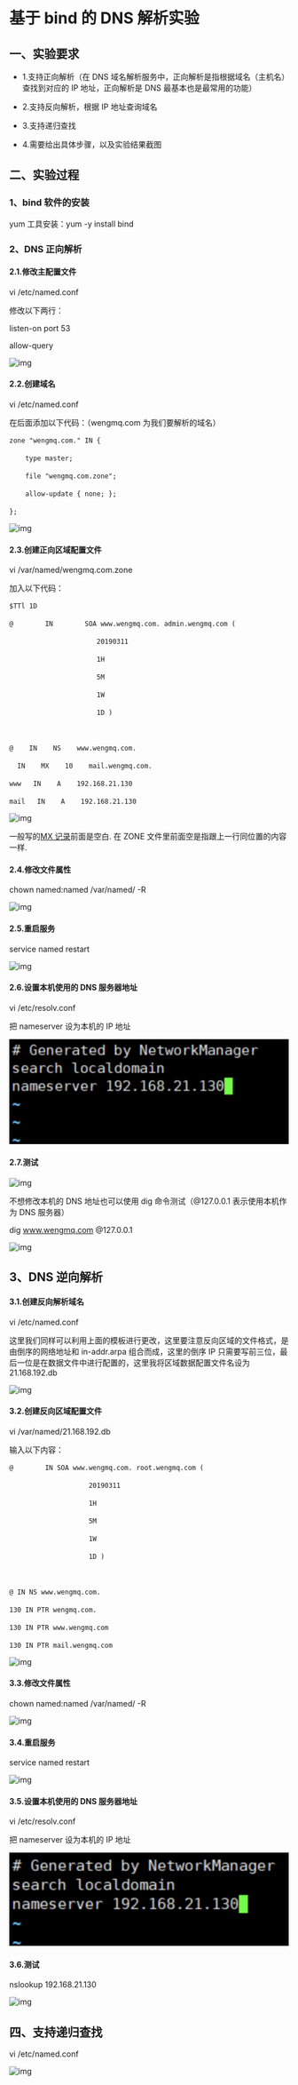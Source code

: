 # 基于 bind 的 DNS 解析实验

## 一、实验要求

- 1.支持正向解析（在 DNS 域名解析服务中，正向解析是指根据域名（主机名）查找到对应的 IP 地址，正向解析是 DNS 最基本也是最常用的功能）

- 2.支持反向解析，根据 IP 地址查询域名

- 3.支持递归查找

- 4.需要给出具体步骤，以及实验结果截图

## 二、实验过程

### 1、bind 软件的安装

yum 工具安装：yum -y install bind

### 2、DNS 正向解析

#### 2.1.修改主配置文件

vi /etc/named.conf

修改以下两行：

listen-on port 53

allow-query

![img](file:////private/var/folders/y3/kp5pt15904g7y0060l093zl80000gn/T/com.kingsoft.wpsoffice.mac/wps-wengmingqiang/ksohtml/wpszyCVM5.jpg)

#### 2.2.创建域名

vi /etc/named.conf

在后面添加以下代码：（wengmq.com 为我们要解析的域名）

```
zone "wengmq.com." IN {

	type master;

	file "wengmq.com.zone";

	allow-update { none; };

};
```

![img](file:////private/var/folders/y3/kp5pt15904g7y0060l093zl80000gn/T/com.kingsoft.wpsoffice.mac/wps-wengmingqiang/ksohtml/wpsTRD3S4.jpg)

#### 2.3.创建正向区域配置文件

vi /var/named/wengmq.com.zone

加入以下代码：

```
$TTl 1D

@        IN        SOA www.wengmq.com. admin.wengmq.com (

                      20190311

                      1H

                      5M

                      1W

                      1D )



@    IN    NS    www.wengmq.com.

  IN    MX    10    mail.wengmq.com.

www   IN    A    192.168.21.130

mail   IN    A    192.168.21.130
```

![img](file:////private/var/folders/y3/kp5pt15904g7y0060l093zl80000gn/T/com.kingsoft.wpsoffice.mac/wps-wengmingqiang/ksohtml/wpsrpvHB1.jpg)

一般写的[MX 记录](https://www.baidu.com/s?wd=MX记录&tn=SE_PcZhidaonwhc_ngpagmjz&rsv_dl=gh_pc_zhidao)前面是空白.
在 ZONE 文件里前面空是指跟上一行同位置的内容一样.

#### 2.4.修改文件属性

chown named:named /var/named/ -R

![img](file:////private/var/folders/y3/kp5pt15904g7y0060l093zl80000gn/T/com.kingsoft.wpsoffice.mac/wps-wengmingqiang/ksohtml/wpshZvzXh.jpg)

#### 2.5.重启服务

service named restart

![img](file:////private/var/folders/y3/kp5pt15904g7y0060l093zl80000gn/T/com.kingsoft.wpsoffice.mac/wps-wengmingqiang/ksohtml/wpsZ8JPLf.jpg)

#### 2.6.设置本机使用的 DNS 服务器地址

vi /etc/resolv.conf

把 nameserver 设为本机的 IP 地址

![image-20220328010522136](../assets/基于bind的DNS解析实验.assets/image-20220328010522136.png)

#### 2.7.测试

![img](file:////private/var/folders/y3/kp5pt15904g7y0060l093zl80000gn/T/com.kingsoft.wpsoffice.mac/wps-wengmingqiang/ksohtml/wpsPgidh3.jpg)

不想修改本机的 DNS 地址也可以使用 dig 命令测试（@127.0.0.1 表示使用本机作为 DNS 服务器）

dig www.wengmq.com @127.0.0.1

![img](file:////private/var/folders/y3/kp5pt15904g7y0060l093zl80000gn/T/com.kingsoft.wpsoffice.mac/wps-wengmingqiang/ksohtml/wpsLi5Pqx.jpg)

## 3、DNS 逆向解析

#### 3.1.创建反向解析域名

vi /etc/named.conf

这里我们同样可以利用上面的模板进行更改，这里要注意反向区域的文件格式，是由倒序的网络地址和 in-addr.arpa 组合而成，这里的倒序 IP 只需要写前三位，最后一位是在数据文件中进行配置的，这里我将区域数据配置文件名设为 21.168.192.db

![img](file:////private/var/folders/y3/kp5pt15904g7y0060l093zl80000gn/T/com.kingsoft.wpsoffice.mac/wps-wengmingqiang/ksohtml/wpsMISG7H.jpg)

#### 3.2.创建反向区域配置文件

vi /var/named/21.168.192.db

输入以下内容：

```
@        IN SOA www.wengmq.com. root.wengmq.com (

                    20190311

                    1H

                    5M

                    1W

                    1D )



@ IN NS www.wengmq.com.

130 IN PTR wengmq.com.

130 IN PTR www.wengmq.com

130 IN PTR mail.wengmq.com
```

![img](file:////private/var/folders/y3/kp5pt15904g7y0060l093zl80000gn/T/com.kingsoft.wpsoffice.mac/wps-wengmingqiang/ksohtml/wpsoMwbAx.jpg)

#### 3.3.修改文件属性

chown named:named /var/named/ -R

![img](file:////private/var/folders/y3/kp5pt15904g7y0060l093zl80000gn/T/com.kingsoft.wpsoffice.mac/wps-wengmingqiang/ksohtml/wpsnP2at7.jpg)

#### 3.4.重启服务

service named restart

![img](file:////private/var/folders/y3/kp5pt15904g7y0060l093zl80000gn/T/com.kingsoft.wpsoffice.mac/wps-wengmingqiang/ksohtml/wpsTozXEk.jpg)

#### 3.5.设置本机使用的 DNS 服务器地址

vi /etc/resolv.conf

把 nameserver 设为本机的 IP 地址

![image-20220328010708784](../assets/基于bind的DNS解析实验.assets/image-20220328010708784.png)

#### 3.6.测试

nslookup 192.168.21.130

![img](file:////private/var/folders/y3/kp5pt15904g7y0060l093zl80000gn/T/com.kingsoft.wpsoffice.mac/wps-wengmingqiang/ksohtml/wpsFS8nRb.jpg)

## 四、支持递归查找

vi /etc/named.conf

![img](file:////private/var/folders/y3/kp5pt15904g7y0060l093zl80000gn/T/com.kingsoft.wpsoffice.mac/wps-wengmingqiang/ksohtml/wpsfz7EdU.jpg)
